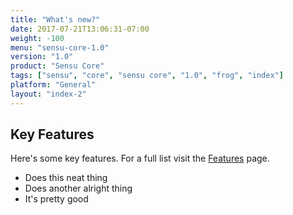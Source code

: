 ```yaml
---
title: "What's new?"
date: 2017-07-21T13:06:31-07:00
weight: -100
menu: "sensu-core-1.0"
version: "1.0"
product: "Sensu Core"
tags: ["sensu", "core", "sensu core", "1.0", "frog", "index"]
platform: "General"
layout: "index-2"
---
```


## Key Features
Here's some key features. For a full list visit the [Features](/sensu-core/1.0/features/) page.

- Does this neat thing
- Does another alright thing
- It's pretty good

